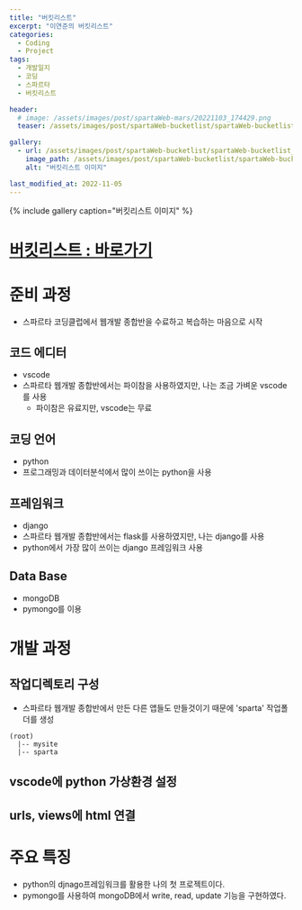 ```yaml
---
title: "버킷리스트"
excerpt: "이연준의 버킷리스트"
categories:
  - Coding
  - Project
tags:
  - 개발일지
  - 코딩
  - 스파르타
  - 버킷리스트

header:
  # image: /assets/images/post/spartaWeb-mars/20221103_174429.png
  teaser: /assets/images/post/spartaWeb-bucketlist/spartaWeb-bucketlist_01.jpg

gallery:
  - url: /assets/images/post/spartaWeb-bucketlist/spartaWeb-bucketlist_01.jpg
    image_path: /assets/images/post/spartaWeb-bucketlist/spartaWeb-bucketlist_01.jpg
    alt: "버킷리스트 이미지"

last_modified_at: 2022-11-05
---
```



{% include gallery caption="버킷리스트 이미지" %}

# [버킷리스트 : 바로가기](http://leeyj85.shop/spartaWeb/spartaWeb_bucketlist/)


# 준비 과정
- 스파르타 코딩클럽에서 웹개발 종합반을 수료하고 복습하는 마음으로 시작

## 코드 에디터
- vscode
- 스파르타 웹개발 종합반에서는 파이참을 사용하였지만, 나는 조금 가벼운 vscode를 사용
  - 파이참은 유료지만, vscode는 무료

## 코딩 언어
- python
- 프로그래밍과 데이터분석에서 많이 쓰이는 python을 사용

## 프레임워크
- django
- 스파르타 웹개발 종합반에서는 flask를 사용하였지만, 나는 django를 사용
- python에서 가장 많이 쓰이는 django 프레임워크 사용

## Data Base
- mongoDB
- pymongo를 이용

# 개발 과정
## 작업디렉토리 구성
- 스파르타 웹개발 종합반에서 만든 다른 앱들도 만들것이기 때문에 'sparta' 작업폴더를 생성
```
(root)
  |-- mysite
  |-- sparta
```

## vscode에 python 가상환경 설정

## urls, views에 html 연결

# 주요 특징
- python의 djnago프레임워크를 활용한 나의 첫 프로젝트이다.
- pymongo를 사용하여 mongoDB에서 write, read, update 기능을 구현하였다.
